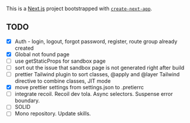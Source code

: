 This is a [Next.js](https://nextjs.org) project bootstrapped with [`create-next-app`](https://nextjs.org/docs/app/api-reference/cli/create-next-app).

## TODO

- [x] Auth - login, logout, forgot password, register, route group already created
- [x] Global not found page
- [ ] use getStaticProps for sandbox page
- [ ] sort out the issue that sandbox page is not generated right after build
- [ ] prettier Tailwind plugin to sort classes, @apply and @layer Tailwind directive to combine classes, JIT mode
- [x] move prettier settings from settings.json to .pretierrc
- [ ] integrate recoil. Recoil dev tola. Async selectors. Suspense error boundary. 
- [ ] SOLID
- [ ] Mono repository. Update skills. 
